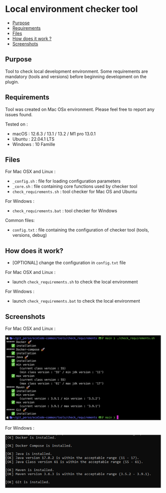 # Local environment checker tool

- [Purpose](#purpose)
- [Requirements](#requirements)
- [Files](#files)
- [How does it work ?](#how-does-it-work-)
- [Screenshots](#screenshots)

## Purpose

Tool to check local development environment.
Some requirements are mandatory (tools and versions) before beginning development on the plugin.

## Requirements

Tool was created on Mac OSx environment.
Please feel free to report any issues found.

Tested on :

- macOS : 12.6.3 / 13.1 / 13.2 / M1 pro 13.0.1
- Ubuntu : 22.04.1 LTS
- Windows : 10 Famille

## Files

For Mac OSX and Linux :

- `_config.sh` : file for loading configuration parameters
- `_core.sh` : file containing core functions used by checker tool
- `check_requirements.sh` : tool checker for Mac OS and Ubuntu

For Windows :

- `check_requirements.bat` : tool checker for Windows

Common files:

- `config.txt` : file containing the configuration of checker tool (tools, versions, debug)

## How does it work?

- [OPTIONAL] change the configuration in `config.txt` file

For Mac OSX and Linux :

- launch `check_requirements.sh` to check the local environment

For Windows :

- launch `check_requirements.bat` to check the local environment

## Screenshots

For Mac OSX and Linux :

![Screenshot](resources/check_require-capture.png)

For Windows :

![Screenshot](resources/check_require-capture-windows.png)
